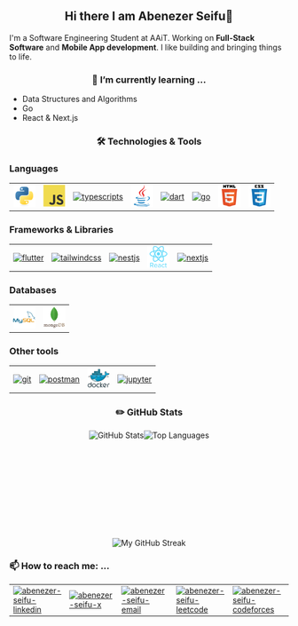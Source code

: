 <div align="center"> 
  
  ## Hi there I am Abenezer Seifu👋 
</div>  

<!--
**abe16s/abe16s** is a ✨ _special_ ✨ repository because its `README.md` (this file) appears on your GitHub profile.

Here are some ideas to get you started:

- 🔭 I’m currently working on ...
- 🌱 I’m currently learning ...
- 👯 I’m looking to collaborate on ...
- 🤔 I’m looking for help with ...
- 💬 Ask me about ...
- 📫 How to reach me: ...
- 😄 Pronouns: ...
- ⚡ Fun fact: ...
-->

I'm a Software Engineering Student at AAiT. Working on <b>Full-Stack Software</b> and <b>Mobile App development</b>. I like building and bringing things to life.

<div align="center"> 

  ### 🌱 I’m currently learning ...
</div>

* Data Structures and Algorithms
* Go
* React & Next.js


<div align="center"> 

  ### 🛠 Technologies & Tools
</div>

### Languages

<table>
  <tbody>
    <tr>
    <td><a target="_blank" href="https://www.python.org" rel="nofollow"> <img src="https://raw.githubusercontent.com/devicons/devicon/master/icons/python/python-original.svg" alt="python" width="40" height="40" style="max-width: 100%;"> </a></td>
    <td><a target="_blank" href="https://developer.mozilla.org/en-US/docs/Web/JavaScript" rel="nofollow"> <img src="https://raw.githubusercontent.com/devicons/devicon/master/icons/javascript/javascript-original.svg" alt="javascript" width="40" height="40" style="max-width: 100%;"> </a></td>
    <td><a target="_blank" href="https://typescriptlang.org" rel="nofollow"> <img src="https://upload.wikimedia.org/wikipedia/commons/thumb/4/4c/Typescript_logo_2020.svg/1200px-Typescript_logo_2020.svg.png" alt="typescripts" width="40" height="40" style="max-width: 100%;"> </a> </td>
    <td><a target="_blank" href="https://www.java.com" rel="nofollow"> <img src="https://raw.githubusercontent.com/devicons/devicon/master/icons/java/java-original.svg" alt="java" width="40" height="40" style="max-width: 100%;"> </a></td>
    <td><a target="_blank" href="https://dart.dev/" rel="nofollow"> <img src="https://avatars.githubusercontent.com/u/1609975?s=280&v=4" alt="dart" width="40" height="40" style="max-width: 100%;"> </a></td>
    <td><a target="_blank" href="https://go.dev/learn/" rel="nofollow"><img alt="go" width="40" height="40" src="https://www.vectorlogo.zone/logos/golang/golang-official.svg" style="max-width: 100%;"</a></td>
    <td><a target="_blank" href="https://www.w3.org/html/" rel="nofollow"> <img src="https://raw.githubusercontent.com/devicons/devicon/master/icons/html5/html5-original-wordmark.svg" alt="html5" width="40" height="40" style="max-width: 100%;"> </a></td>
    <td><a target="_blank" href="https://www.w3schools.com/css/" rel="nofollow"> <img src="https://raw.githubusercontent.com/devicons/devicon/master/icons/css3/css3-original-wordmark.svg" alt="css3" width="40" height="40" style="max-width: 100%;"> </a></td>
      </tr>
  </tbody>
</table>

### Frameworks & Libraries

<table>
  <tbody>
    <tr>
    <td>
      <a target="_blank" href="https://flutter.dev" rel="nofollow"> <img src="https://cdn-images-1.medium.com/max/1200/1*5-aoK8IBmXve5whBQM90GA.png" alt="flutter" width="40" height="40" data-canonical-src="https://www.vectorlogo.zone/logos/flutterio/flutterio-icon.svg" style="max-width: 100%;"> </a> 
    </td>
    <td>
      <a target="_blank" href="https://tailwindcss.org" rel="nofollow"> <img src="https://tailwindcss.com/_next/static/media/tailwindcss-mark.3c5441fc7a190fb1800d4a5c7f07ba4b1345a9c8.svg" alt="tailwindcss" width="40" height="40" style="max-width: 100%;"> </a>
    </td>
    <td>
      <a target="_blank" href="https://nestjs.com" rel="nofollow"> <img alt="nestjs" width="40" height="40" src="https://d33wubrfki0l68.cloudfront.net/e937e774cbbe23635999615ad5d7732decad182a/26072/logo-small.ede75a6b.svg" style="max-width: 100%;"></a>
    </td>
    <td>
      <a target="_blank" href="https://reactjs.org/" rel="nofollow"> <img src="https://raw.githubusercontent.com/devicons/devicon/master/icons/react/react-original-wordmark.svg" alt="react" width="40" height="40" style="max-width: 100%;"> </a>
    </td>
      <td>
      <a target="_blank" href="https://nextjs.org/" rel="nofollow"> <img src="https://static-00.iconduck.com/assets.00/nextjs-icon-512x512-y563b8iq.png" alt="nextjs" width="40" height="40" style="max-width: 100%;"> </a>
    </td>
    </tr>
  </tbody>
</table>

### Databases

<table>
  <tbody>
    <tr>
    <td><a target="_blank" href="https://www.mysql.com/" rel="nofollow"> <img src="https://raw.githubusercontent.com/devicons/devicon/master/icons/mysql/mysql-original-wordmark.svg" alt="mysql" width="40" height="40" style="max-width: 100%;"> </a></td>
    <td><a target="_blank" href="https://www.mongodb.com/" rel="nofollow"> <img src="https://raw.githubusercontent.com/devicons/devicon/master/icons/mongodb/mongodb-original-wordmark.svg" alt="mongodb" width="40" height="40" style="max-width: 100%;"> </a></td>
    </tr>
  </tbody>
</table>


### Other tools

<table>
  <tbody>
    <tr>
    <td><a target="_blank" href="https://git-scm.com/" rel="nofollow"> <img src="https://avatars.githubusercontent.com/u/18133?s=280&v=4" alt="git" width="40" height="40" data-canonical-src="https://www.vectorlogo.zone/logos/git-scm/git-scm-icon.svg" style="max-width: 100%;"> </a></td>
    <td><a target="_blank" href="https://postman.com" rel="nofollow"> <img src="https://blog.postman.com/wp-content/uploads/2018/04/logo-mark-300x300.png" alt="postman" width="40" height="40" data-canonical-src="https://www.vectorlogo.zone/logos/getpostman/getpostman-icon.svg" style="max-width: 100%;"> </a></td>
    <td>
      <a target="_blank" href="https://www.docker.com/" rel="nofollow">
          <img src="https://raw.githubusercontent.com/devicons/devicon/master/icons/docker/docker-original-wordmark.svg" alt="docker" width="40" height="40" style="max-width: 100%;">
        </a>
    </td>
    <td>
      <a target="_blank" href="https://jupyter.org/" rel="nofollow"> <img alt="jupyter" width="40" height="40" src="https://www.nicepng.com/png/detail/70-701999_jupyter-logo.png" style="max-width: 100%;"> </a>
    </td>
    </tr>
  </tbody>
</table>

<div align="center"> 
  
  ### ✏️ GitHub Stats
</div>

<div align="center" style="display: flex; flex-direction: row; justify-content: center; align-items: center;">

  <img src="https://github-readme-stats.vercel.app/api?username=abe16s&show_icons=true&theme=dark" alt="GitHub Stats" style="max-width: 100%; height: 180px;" />
  
  <img src="https://github-readme-stats.vercel.app/api/top-langs/?username=abe16s&layout=compact&theme=dark" alt="Top Languages" style="max-width: 100%; height: 180px;" />

</div>


<div align="center">

![My GitHub Streak](https://streak-stats.demolab.com?user=abe16s&amp;locale=en&amp;mode=daily&amp;theme=dark&amp;hide_border=true&amp;border_radius=5&amp;order=3)
</div>


  ### 📫 How to reach me: ...

<table>
  <tbody>
    <tr>
      <td><a target="_blank" href="https://www.linkedin.com/in/abenezer-seifu/" rel="nofollow"><img align="center" src="https://raw.githubusercontent.com/rahuldkjain/github-profile-readme-generator/master/src/images/icons/Social/linked-in-alt.svg" alt="abenezer-seifu-linkedin" height="35" width="35" style="max-width: 100%;"></a></td>
      <td><a target="_blank" href="https://x.com/AbenezerSeifu5" rel="nofollow"><img align="center" src="https://uxwing.com/wp-content/themes/uxwing/download/brands-and-social-media/x-social-media-logo-icon.png" alt="abenezer-seifu-x" height="35" width="35" style="max-width: 100%;"></a></td>
      <td><a target="_blank" href="mailto:abenezerseifu123@gmail.com" rel="nofollow"><img align="center" src="https://cdn4.iconfinder.com/data/icons/social-media-logos-6/512/112-gmail_email_mail-512.png" alt="abenezer-seifu-email" height="35" width="35" style="max-width: 100%;"></a></td>
      <td><a target="_blank" href="https://leetcode.com/abe16s/" rel="nofollow"><img align="center" src="https://encrypted-tbn0.gstatic.com/images?q=tbn:ANd9GcQf_K0JksHMfoEYt25afbLN1k82_TU8CfzkEqn4k1pe1VatFhcl1UUEwwOOvU0u509SN1c&usqp=CAU" alt="abenezer-seifu-leetcode" height="35" width="35" style="max-width: 100%;"></a></td>
      <td><a target="_blank" href="https://codeforces.com/profile/abe16s" rel="nofollow"><img align="center" src="https://raw.githubusercontent.com/rahuldkjain/github-profile-readme-generator/master/src/images/icons/Social/codeforces.svg" alt="abenezer-seifu-codeforces" height="35" width="35" style="max-width: 100%;"></a></td>
    </tr>
  </tbody>
  
</table>
